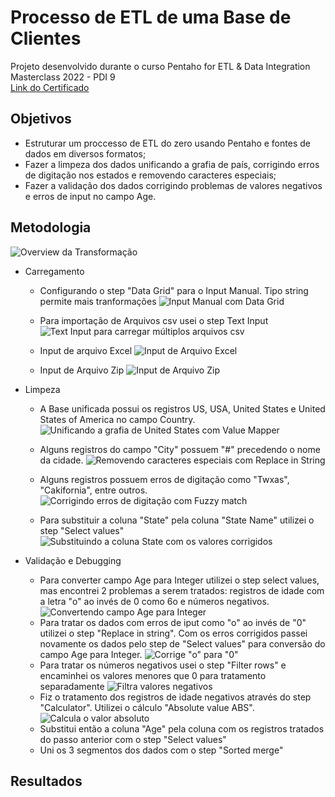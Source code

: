 #  Processo de ETL de uma Base de Clientes

Projeto desenvolvido durante o curso 
Pentaho for ETL & Data Integration Masterclass 2022 - PDI 9
<br>[Link do Certificado](https://www.udemy.com/certificate/UC-e3f6be67-da69-4e6a-a610-b25b4cdb2c1b/)


## Objetivos
- Estruturar um proccesso de ETL do zero usando Pentaho e fontes de dados em diversos formatos;
- Fazer a limpeza dos dados unificando a grafia de país, corrigindo erros de digitação nos estados e removendo caracteres especiais;
- Fazer a validação dos dados corrigindo problemas de valores negativos e erros de input no campo Age.

## Metodologia

![Overview da Transformação](https://github.com/Anacaloi/ETL-PDI-Customer/blob/main/img/Transformacao.PNG)
- Carregamento

  - Configurando o step "Data Grid" para o Input Manual. Tipo string permite mais tranformações
    ![Input Manual com Data Grid](https://github.com/Anacaloi/ETL-PDI-Customer/blob/main/img/1_Manual_Input.PNG)
    
  - Para importação de Arquivos csv usei o step Text Input
    ![Text Input para carregar múltiplos arquivos csv](https://github.com/Anacaloi/ETL-PDI-Customer/blob/main/img/2_Text_Input.png)
    
  - Input de arquivo Excel
    ![Input de Arquivo Excel](https://github.com/Anacaloi/ETL-PDI-Customer/blob/main/img/3_Excel_Input.png)
    
   - Input de Arquivo Zip
    ![Input de Arquivo Zip](https://github.com/Anacaloi/ETL-PDI-Customer/blob/main/img/4_Zip_File_Input.png)
    
    
- Limpeza
  - A Base unificada possui os registros US, USA, United States e United States of America no campo Country.
    ![Unificando a grafia de United States com Value Mapper](https://github.com/Anacaloi/ETL-PDI-Customer/blob/main/img/5_Value_Mapper.png)
    
  - Alguns registros do campo "City" possuem "#" precedendo o nome da cidade.
    ![Removendo caracteres especiais com Replace in String](https://github.com/Anacaloi/ETL-PDI-Customer/blob/main/img/6_Replace_in_String.png)
    
  - Alguns registros possuem erros de digitação como "Twxas", "Cakifornia", entre outros.
    ![Corrigindo erros de digitação com Fuzzy match](https://github.com/Anacaloi/ETL-PDI-Customer/blob/main/img/7_Fuzzy_Match.png)
    
  - Para substituir a coluna "State" pela coluna "State Name" utilizei o step "Select values"
    ![Substituindo a coluna State com os valores corrigidos](https://github.com/Anacaloi/ETL-PDI-Customer/blob/main/img/8_Seleciona_campo_State_corrigido.png)
    
    
- Validação e Debugging
  - Para converter campo Age para Integer utilizei o step select values, mas encontrei 2 problemas a serem tratados: registros de idade com a letra "o" ao invés de 0 como 6o e números negativos.
    ![Convertendo campo Age para Integer](https://github.com/Anacaloi/ETL-PDI-Customer/blob/main/img/9_Seleciona_idade_como_integer.png)
  - Para tratar os dados com erros de iput como "o" ao invés de "0" utilizei o step "Replace in string". Com os erros corrigidos passei novamente os dados pelo step de "Select values" para conversão do campo Age para Integer.
    ![Corrige "o" para "0"](https://github.com/Anacaloi/ETL-PDI-Customer/blob/main/img/10_Replace_in_String.png)
  - Para tratar os números negativos usei o step "Filter rows" e encaminhei os valores menores que 0 para tratamento separadamente
    ![Filtra valores negativos](https://github.com/Anacaloi/ETL-PDI-Customer/blob/main/img/11_Filter_Rows.png)
  - Fiz o tratamento dos registros de idade negativos através do step "Calculator". Utilizei o cálculo "Absolute value ABS".
    ![Calcula o valor absoluto](https://github.com/Anacaloi/ETL-PDI-Customer/blob/main/img/12_Calcula_Valor_Absoluto.png)
  - Substitui então a coluna "Age" pela coluna com os registros tratados do passo anterior com o step "Select values"
  - Uni os 3 segmentos dos dados com o step "Sorted merge"


## Resultados
